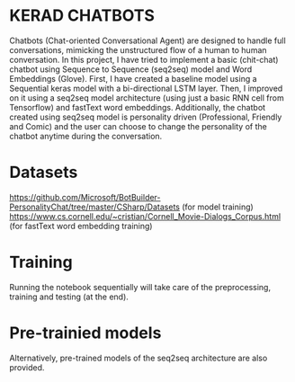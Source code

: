 # KERAD CHATBOTS
  
Chatbots (Chat-oriented Conversational Agent) are designed to handle full conversations, mimicking the unstructured flow of a human to human conversation. In this project, I have tried to implement a basic (chit-chat) chatbot using Sequence to Sequence (seq2seq) model and Word Embeddings (Glove). First, I have created a baseline model using a Sequential keras model with a bi-directional LSTM layer. Then, I improved on it using a seq2seq model architecture (using just a basic RNN cell from Tensorflow) and fastText word embeddings.
Additionally, the chatbot created using seq2seq model is personality driven (Professional, Friendly and Comic) and the user can choose to change the personality of the chatbot anytime during the conversation.

# Datasets

https://github.com/Microsoft/BotBuilder-PersonalityChat/tree/master/CSharp/Datasets (for model training)
https://www.cs.cornell.edu/~cristian/Cornell_Movie-Dialogs_Corpus.html (for fastText word embedding training)

# Training

Running the notebook sequentially will take care of the preprocessing, training and testing (at the end).

# Pre-trainied models

Alternatively, pre-trained models of the seq2seq architecture are also provided.
